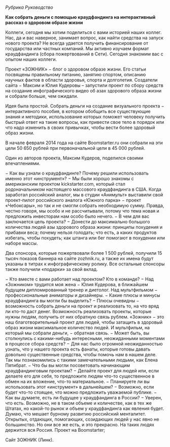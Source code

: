 *Рубрика Руководство*

**Как собрать деньги с помощью краудфандинга на интерактивный рассказ о здоровом образе жизни**

Коллеги, сегодня мы хотим поделиться с вами историей наших коллег. Нас, да и вас наверное, занимает вопрос, как найти средства на запуск нового проекта? Не всегда удается получить финансирование от государства или частных компаний. Мы активно изучаем формат краудфандинга (сбора пожертвований в Сети). Сегодня знакомим вас с опытом наших коллеги.


Проект «ЗОЖНИК» − блог о здоровом образе жизни. Его статьи посвящены правильному питанию, занятию спортом, описанию научных фактов в области здоровья, спорта и долголетия. Создатели сайта − Максим и Юлия Кудеровы – запустили проект по сбору средств на создание инфографического видео об азах здорового образа жизни и собрали больше, чем ожидали.

Идея была простой. Собрать деньги на создание визуального проекта − интерактивного пособия, в котором обобщить все существующие знания и методики, использование которых поможет человеку получить быстрый ответ на такие вопросы, как привести свое тело в порядок или что надо изменить в своих привычках, чтобы вести более здоровый образ жизни.

В начале февраля 2014 года на сайте Boomstarter.ru они собрали на эти цели 50 650 рублей при первоначальной цели в 45 000 рублей.

Один из авторов проекта, Максим Кудеров, поделился своими впечатлениями.

− Как вы узнали о краудфандинге? Почему решили использовать именно этот «инструмент»?
− Мы были хорошо знакомы с американским проектом kickstarter.com, который стал родоначальником настоящего массового краудфандинга в США. Когда заработал российский аналог, мы в студии «Анимульт» выставили свой проект-пилот российского аналога «Южного парка» − проект «Чебоксары», но так и не смогли собрать необходимую сумму. Правда, честно говоря, мы особо и не рассчитывали, потому что тема новая и предложить инвесторам нам особо было нечего.
− В чем для вас заключается цель проекта?
− Донести до максимально большого количества людей азы здорового образа жизни: принципы похудения и прибавки веса; почему нельзя голодать; что есть, а каких продуктов избегать, чтобы похудеть; как штанга или бег помогают в похудении или наборе массы.

Два спонсора, которые пожертвовали более 1 500 рублей, получили 15 тысяч показов баннера на сайте zozhnik.ru, а также их имена будут указаны в титрах к инфографическому ролику. Все остальные спонсоры также получили «подарки» за свой вклад.

− Кто вместе с вами работает над проектом? Кто в команде?
− Над «Зожником» трудится моя жена − Юлия Кудерова, в ближайшем будущем дипломированный тренер и диетолог. Над мультфильмом − профессиональные аниматоры и дизайнеры.
− Какие плюсы и минусы краудфандинга вы могли бы выделить?
− Плюсы очевидны − возможность собрать деньги на проект и реализовать то, на что вряд ли кто-то даст денег. Возможность реализовать проекты, которые нужны людям, получить от них обратную связь рублем. «Зожник» − это наш благотворительный проект для людей, чтобы затащить в здоровый образ жизни максимальное количество людей. И мультфильм, на который мы собрали деньги, − обратная связь.
− Может быть, вы столкнулись с какими-нибудь интересными, неожиданными моментами в процессе сбора средств?
− Для нас было огромной неожиданностью узнать, что у нашего проекта есть фанаты, которые готовы давать довольно существенные средства, чтобы помочь нам в нашем деле. Так мы познакомились с такими замечательными людьми, как Елена Пятибрат.
− Что бы вы могли посоветовать начинающим краудфандинговым проектам?
− Делайте проект для людей или, если делаете его для себя, то предложите людям что-то существенное в обмен на их вложение, что-то материальное.
− Планируете ли вы использовать этот «инструмент» в дальнейшем?
− Возможно, если будет что-то стоящее, что можно предложить уважаемой публике.
− Как вы думаете, есть ли будущее у краудфандинга в России?
− Уверен, что есть. Возможно, не в таком объеме и количестве, как в тех же Штатах, но какой-то рынок и объем у краудфандинга как явления будет. Думаю, что мешает бурному развитию российский менталитет. Открытых, отдающих, помогающих, созидающих людей у нас явно не большинство. Но они все же есть, и это прекрасно. На таких людях держится вся Россия.
Проект на Boomstarter;

Сайт ЗОЖНИК (Линк).
